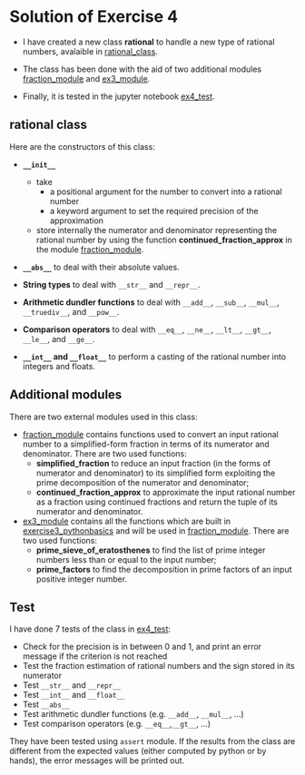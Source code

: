 # Solution of Exercise 4

- I have created a new class **rational** to handle a new type of rational numbers, avalaible in [rational_class](rational_class.py).

- The class has been done with the aid of two additional modules [fraction_module](fraction_module.py) and [ex3_module](ex3_module.py).

- Finally, it is tested in the jupyter notebook [ex4_test](ex4_test.ipynb).


## rational class
Here are the constructors of this class:
* **``__init__``** 
  - take
    - a positional argument for the number to convert into a rational number
    - a keyword argument to set the required precision of the approximation
  - store internally the numerator and denominator representing the rational number by using the function **continued_fraction_approx** in the module [fraction_module](fraction_module.py).
  
* **``__abs__``** to deal with their absolute values.

* **String types** to deal with ``__str__`` and ``__repr__``.

* **Arithmetic dundler functions** to deal with ``__add__``, ``__sub__``, ``__mul__``, ``__truediv__``, and ``__pow__``.

* **Comparison operators** to deal with ``__eq__``, ``__ne__``, ``__lt__``, ``__gt__``, ``__le__``, and ``__ge__``.

* **``__int__`` and ``__float__``** to perform a casting of the rational number into integers and floats.


## Additional modules
There are two external modules used in this class:
* [fraction_module](fraction_module.py) contains functions used to convert an input rational number to a simplified-form fraction in terms of its numerator and denominator. There are two used functions:
  - **simplified_fraction** to reduce an input fraction (in the forms of numerator and denominator) to its simplified form exploiting the prime decomposition of the numerator and denominator;
  - **continued_fraction_approx** to approximate the input rational number as a fraction using continued fractions and return the tuple of its numerator and denominator.
* [ex3_module](ex_module.py) contains all the functions which are built in [exercise3_pythonbasics](../ex3) and will be used in [fraction_module](fraction_module.py). There are two used functions:
  - **prime_sieve_of_eratosthenes** to find the list of prime integer numbers less than or equal to the input number;
  - **prime_factors** to find the decomposition in prime factors of an input positive integer number.
  

## Test
I have done 7 tests of the class in [ex4_test](ex4_test.ipynb):
* Check for the precision is in between 0 and 1, and print an error message if the criterion is not reached
* Test the fraction estimation of rational numbers and the sign stored in its numerator
* Test ``__str__`` and ``__repr__``
* Test ``__int__`` and ``__float__``
* Test ``__abs__``
* Test arithmetic dundler functions (e.g. ``__add__``, ``__mul__``, ...)
* Test comparison operators (e.g. ``__eq__``,``__gt__``, ...)

They have been tested using ``assert`` module. If the results from the class are different from the expected values (either computed by python or by hands), the error messages will be printed out.
